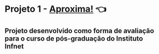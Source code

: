 # Projeto 1 - [Aproxima!](https://happy-hugle-0cda23.netlify.app/) 👈 

## Projeto desenvolvido como forma de avaliação para o curso de pós-graduação do Instituto Infnet

